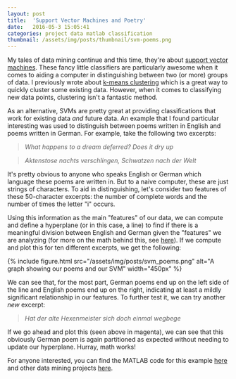 ```yaml
---
layout: post
title:  'Support Vector Machines and Poetry'
date:   2016-05-3 15:05:41
categories: project data matlab classification
thumbnail: /assets/img/posts/thumbnail/svm-poems.png
---
```


My tales of data mining continue and this time, they're about [support vector machines](http://docs.opencv.org/2.4/doc/tutorials/ml/introduction_to_svm/introduction_to_svm.html). These fancy little classifiers are particularly awesome when it comes to aiding a computer in distinguishing between two (or more) groups of data. I previously wrote about [k-means clustering](/blog/2016/03/09/clustering-with-kmeans.html) which is a great way to quickly cluster some existing data. However, when it comes to classifying new data points, clustering isn't a fantastic method.

As an alternative, SVMs are pretty great at providing classifications that work for existing data *and* future data. An example that I found particular interesting was used to distinguish between poems written in English and poems written in German. For example, take the following two excerpts:

> *What happens to a dream deferred? Does it dry up*

> *Aktenstose nachts verschlingen, Schwatzen nach der Welt*

It's pretty obvious to anyone who speaks English or German which language these poems are written in. But to a naive computer, these are just strings of characters. To aid in distinguishing, let's consider two features of these 50-character excerpts: the number of complete words and the number of times the letter "i" occurs.

Using this information as the main "features" of our data, we can compute and define a hyperplane (or in this case, a line) to find if there is a meaningful division between English and German given the "features" we are analyzing (for more on the math behind this, see [here](http://docs.opencv.org/2.4/doc/tutorials/ml/introduction_to_svm/introduction_to_svm.html)). If we compute and plot this for ten different excerpts, we get the following:

{% include figure.html src="/assets/img/posts/svm_poems.png" alt="A graph showing our poems and our SVM" width="450px" %}

We can see that, for the most part, German poems end up on the left side of the line and English poems end up on the right, indicating at least a mildly significant relationship in our features. To further test it, we can try another *new* excerpt: 

> *Hat der alte Hexenmeister sich doch einmal wegbege*

If we go ahead and plot this (seen above in magenta), we can see that this obviously German poem is again partitioned as expected without needing to update our hyperplane. Hurray, math works!

For anyone interested, you can find the MATLAB code for this example [here](https://github.com/ben-tanen/DataMining/tree/master/svm-poems) and other data mining projects [here](https://github.com/ben-tanen/data-mining).


